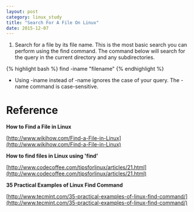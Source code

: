 ```yaml
---
layout: post
category: linux_study
title: "Search For A File On Linux"
date: 2015-12-07
---
```


1. Search for a file by its file name. 
This is the most basic search you can perform using the find command. 
The command below will search for the query in the current directory and any subdirectories.

{% highlight bash %}
find -iname "filename"
{% endhighlight %}

- Using -iname instead of -name ignores the case of your query. The -name command is case-sensitive.

# Reference

**How to Find a File in Linux**

[http://www.wikihow.com/Find-a-File-in-Linux](http://www.wikihow.com/Find-a-File-in-Linux)

**How to find files in Linux using 'find'**

[http://www.codecoffee.com/tipsforlinux/articles/21.html](http://www.codecoffee.com/tipsforlinux/articles/21.html)

**35 Practical Examples of Linux Find Command**

[http://www.tecmint.com/35-practical-examples-of-linux-find-command/](http://www.tecmint.com/35-practical-examples-of-linux-find-command/)